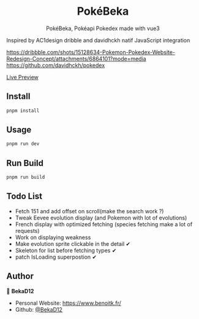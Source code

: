 <h1 align="center">PokéBeka</h1>

<p align="center">
  PokéBeka, Pokéapi Pokedex made with vue3
</p>

<p>
Inspired by AC1design dribble and davidhckh natif JavaScript integration

https://dribbble.com/shots/15128634-Pokemon-Pokedex-Website-Redesign-Concept/attachments/6864101?mode=media
https://github.com/davidhckh/pokedex
</p>

[Live Preview](https://pokebeka.netlify.app/)

## Install

```sh
pnpm install
```

## Usage

```sh
pnpm run dev
```

## Run Build

```sh
pnpm run build
```

## Todo List
- Fetch 151 and add offset on scroll(make the search work ?)
- Tweak Eevee evolution display (and Pokemon with lot of evolutions)
- French display with optimized fetching (species fetching make a lot of requests)
- Work on displaying weakness
- Make evolution sprite clickable in the detail ✔︎
- Skeleton for list before fetching types ✔︎
- patch IsLoading superpostion ✔︎

## Author

👤 **BekaD12**

- Personal Website: https://www.benoitk.fr/
- Github: [@BekaD12](https://github.com/bekad12)
